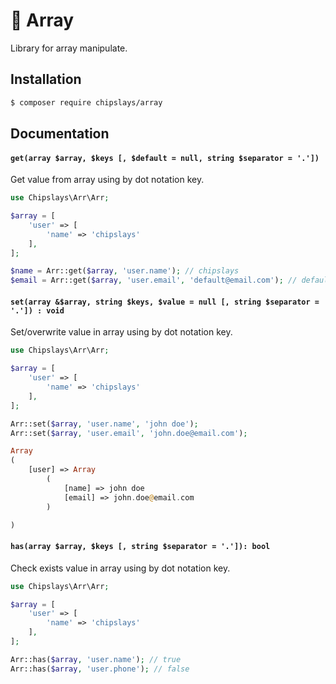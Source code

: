 # 🧰 Array

Library for array  manipulate.

## Installation

```bash 
$ composer require chipslays/array
```

## Documentation

#### `get(array $array, $keys [, $default = null, string $separator = '.'])`

Get value from array using by dot notation key.

```php 
use Chipslays\Arr\Arr;

$array = [
    'user' => [
        'name' => 'chipslays'
    ],
];

$name = Arr::get($array, 'user.name'); // chipslays
$email = Arr::get($array, 'user.email', 'default@email.com'); // default@email.com 
```

#### `set(array &$array, string $keys, $value = null [, string $separator = '.']) : void`

Set/overwrite value in array using by dot notation key.

```php 
use Chipslays\Arr\Arr;

$array = [
    'user' => [
        'name' => 'chipslays'
    ],
];

Arr::set($array, 'user.name', 'john doe'); 
Arr::set($array, 'user.email', 'john.doe@email.com'); 

Array
(
    [user] => Array
        (
            [name] => john doe
            [email] => john.doe@email.com
        )

)
```

#### `has(array $array, $keys [, string $separator = '.']): bool`

Check exists value in array using by dot notation key.

```php
use Chipslays\Arr\Arr;

$array = [
    'user' => [
        'name' => 'chipslays'
    ],
];

Arr::has($array, 'user.name'); // true
Arr::has($array, 'user.phone'); // false
```
